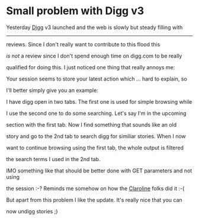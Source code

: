 # Small problem with Digg v3

Yesterday [Digg](http://digg.com) v3 launched and the web is slowly but steady filling with

-------------------------------

reviews. Since I don't really want to contribute to this flood this

_is not_ a review since I don't spend enough time on digg.com to be really

qualified for doing this. I just noticed one thing that really annoys me:

Your session seems to store your latest action which ... hard to explain, so

I'll better simply give you an example:



I have digg open in two tabs. The first one is used for simple browsing while 

I use the second one to do some searching. Let's say I'm in the upcoming

section with the first tab. Now I find something that sounds like an old 

story and go to the 2nd tab to search digg for similiar stories. When I now 

want to continue browsing using the first tab, the whole output is filtered 

the search terms I used in the 2nd tab. 



IMO something like that should be better done with GET parameters and not using

the session :-? Reminds me somehow on how the [Claroline](http://www.claroline.net/) folks did it :-(



But apart from this problem I like the update. It's really nice that you can

now undigg stories ;)